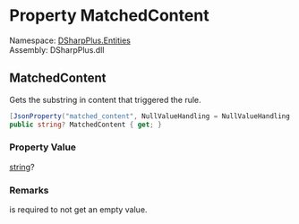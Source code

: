 # Property MatchedContent

Namespace: [DSharpPlus.Entities](DSharpPlus.Entities.md)  
Assembly: DSharpPlus.dll

## <a id="DSharpPlus_Entities_DiscordAutoModerationActionExecution_MatchedContent"></a>MatchedContent

Gets the substring in content that triggered the rule.

```csharp
[JsonProperty("matched_content", NullValueHandling = NullValueHandling.Ignore)]
public string? MatchedContent { get; }
```

### Property Value

[string](https://learn.microsoft.com/dotnet/api/system.string)?

### Remarks

<xref href="DSharpPlus.DiscordIntents.MessageContents" data-throw-if-not-resolved="false"></xref> is required to not get an empty value.


